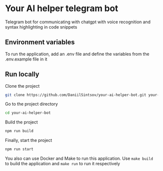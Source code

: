 # Your AI helper telegram bot

Telegram bot for communicating with chatgpt with voice recognition and syntax highlighting in code snippets

## Environment variables

To run the application, add an .env file and define the variables from the .env.example file in it

## Run locally

Clone the project

```sh
git clone https://github.com/DaniilSintsov/your-ai-helper-bot.git your-ai-helper-bot
```

Go to the project directory

```sh
cd your-ai-helper-bot
```

Build the project

```sh
npm run build
```

Finally, start the project

```sh
npm run start
```

You also can use Docker and Make to run this application. Use `make build` to build the application and `make run` to run it respectively
